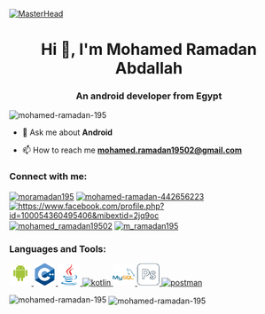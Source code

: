 [![MasterHead](https://1.bp.blogspot.com/-7A4WynwLsMw/XbBpCXG8fHI/AAAAAAAAMt4/uOa1bpLskYgrwGbllhSu2SDj_Mig8SXJQCLcBGAsYHQ/s1600/2000_600px.gif)](http://ww25.rishavchanda.io/?subid1=20240123-0535-5617-82bb-f44c41fac506)
<h1 align="center">Hi 👋, I'm Mohamed Ramadan Abdallah</h1>
<h3 align="center">An android developer from Egypt</h3>
<p align="left"> <img src="https://komarev.com/ghpvc/?username=mohamed-ramadan-195&label=Profile%20views&color=0e75b6&style=flat" alt="mohamed-ramadan-195" /> </p>

- 💬 Ask me about **Android**

- 📫 How to reach me **mohamed.ramadan19502@gmail.com**

<h3 align="left">Connect with me:</h3>
<p align="left">
<a href="https://twitter.com/moramadan195" target="blank"><img align="center" src="https://raw.githubusercontent.com/rahuldkjain/github-profile-readme-generator/master/src/images/icons/Social/twitter.svg" alt="moramadan195" height="30" width="40" /></a>
<a href="https://linkedin.com/in/mohamed-ramadan-442656223" target="blank"><img align="center" src="https://raw.githubusercontent.com/rahuldkjain/github-profile-readme-generator/master/src/images/icons/Social/linked-in-alt.svg" alt="mohamed-ramadan-442656223" height="30" width="40" /></a>
<a href="https://www.facebook.com/profile.php?id=100054360495406&mibextid=2JQ9oc" target="blank"><img align="center" src="https://raw.githubusercontent.com/rahuldkjain/github-profile-readme-generator/master/src/images/icons/Social/facebook.svg" alt="https://www.facebook.com/profile.php?id=100054360495406&mibextid=2jq9oc" height="30" width="40" /></a>
<a href="https://instagram.com/mohamed_ramadan19502" target="blank"><img align="center" src="https://raw.githubusercontent.com/rahuldkjain/github-profile-readme-generator/master/src/images/icons/Social/instagram.svg" alt="mohamed_ramadan19502" height="30" width="40" /></a>
<a href="https://codeforces.com/profile/m_ramadan195" target="blank"><img align="center" src="https://raw.githubusercontent.com/rahuldkjain/github-profile-readme-generator/master/src/images/icons/Social/codeforces.svg" alt="m_ramadan195" height="30" width="40" /></a>
</p>

<h3 align="left">Languages and Tools:</h3>
<p align="left"> <a href="https://developer.android.com" target="_blank" rel="noreferrer"> <img src="https://raw.githubusercontent.com/devicons/devicon/master/icons/android/android-original-wordmark.svg" alt="android" width="40" height="40"/> </a> <a href="https://www.w3schools.com/cpp/" target="_blank" rel="noreferrer"> <img src="https://raw.githubusercontent.com/devicons/devicon/master/icons/cplusplus/cplusplus-original.svg" alt="cplusplus" width="40" height="40"/> </a> <a href="https://www.java.com" target="_blank" rel="noreferrer"> <img src="https://raw.githubusercontent.com/devicons/devicon/master/icons/java/java-original.svg" alt="java" width="40" height="40"/> </a> <a href="https://kotlinlang.org" target="_blank" rel="noreferrer"> <img src="https://www.vectorlogo.zone/logos/kotlinlang/kotlinlang-icon.svg" alt="kotlin" width="40" height="40"/> </a> <a href="https://www.mysql.com/" target="_blank" rel="noreferrer"> <img src="https://raw.githubusercontent.com/devicons/devicon/master/icons/mysql/mysql-original-wordmark.svg" alt="mysql" width="40" height="40"/> </a> <a href="https://www.photoshop.com/en" target="_blank" rel="noreferrer"> <img src="https://raw.githubusercontent.com/devicons/devicon/master/icons/photoshop/photoshop-line.svg" alt="photoshop" width="40" height="40"/> </a> <a href="https://postman.com" target="_blank" rel="noreferrer"> <img src="https://www.vectorlogo.zone/logos/getpostman/getpostman-icon.svg" alt="postman" width="40" height="40"/> </a> </p>

<p><img align="left" src="https://github-readme-stats.vercel.app/api/top-langs?username=mohamed-ramadan-195&show_icons=true&locale=en&layout=compact" alt="mohamed-ramadan-195" /></p>

<p>&nbsp;<img align="center" src="https://github-readme-stats.vercel.app/api?username=mohamed-ramadan-195&show_icons=true&locale=en" alt="mohamed-ramadan-195" /></p>
